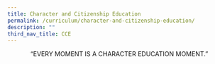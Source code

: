 ```yaml
---
title: Character and Citizenship Education
permalink: /curriculum/character-and-citizenship-education/
description: ""
third_nav_title: CCE
---
```


<p style="text-align:center;">“EVERY MOMENT IS A CHARACTER EDUCATION MOMENT.”</p>